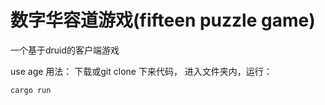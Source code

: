 
数字华容道游戏(fifteen puzzle game)
================================================

一个基于druid的客户端游戏


use age 用法：
下载或git clone 下来代码， 进入文件夹内，运行：
```shell
cargo run
```
